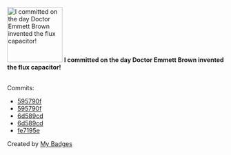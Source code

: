 <img src="https://my-badges.github.io/my-badges/delorean.png" alt="I committed on the day Doctor Emmett Brown invented the flux capacitor!" title="I committed on the day Doctor Emmett Brown invented the flux capacitor!" width="128">
<strong>I committed on the day Doctor Emmett Brown invented the flux capacitor!</strong>
<br><br>

Commits:

- <a href="https://github.com/gmuloc/network-test-automation/commit/595790fa6da105baed99f3a902347f86cc6ae4b5">595790f</a>
- <a href="https://github.com/aristanetworks/anta/commit/595790fa6da105baed99f3a902347f86cc6ae4b5">595790f</a>
- <a href="https://github.com/gmuloc/network-test-automation/commit/6d589cdc2eb20c1992543c38b7809f72c2c41eb9">6d589cd</a>
- <a href="https://github.com/aristanetworks/anta/commit/6d589cdc2eb20c1992543c38b7809f72c2c41eb9">6d589cd</a>
- <a href="https://github.com/gmuloc/avd/commit/fe7195e679598a97fa56f2fe6d6e4ac7fda68bc9">fe7195e</a>


Created by <a href="https://github.com/my-badges/my-badges">My Badges</a>